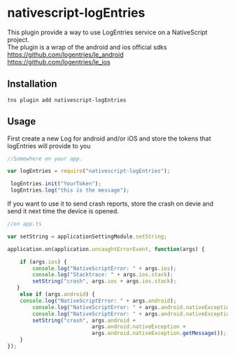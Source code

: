 # nativescript-logEntries
This plugin provide a way to use LogEntries service on a NativeScript project.   
The plugin is a wrap of the android and ios official sdks   
https://github.com/logentries/le_android   
https://github.com/logentries/le_ios
## Installation
```
tns plugin add nativescript-logEntries
```
## Usage
First create a new Log for android and/or iOS and store the tokens that logEntries will provide to you   


```ts
//Somewhere on your app.

var logEntries = require("nativescript-logEntries");

 logEntries.init("YourToken");
 logEntries.log("this is the message");
```

If you want to use it to send crash reports, store the crash on devie and send it next time the device is opened.

```ts
//on app.ts

var setString = applicationSettingModule.setString;

application.on(application.uncaughtErrorEvent, function(args) {

	if (args.ios) {
        console.log("NativeScriptError: " + args.ios);
        console.log("Stacktrace: " + args.ios.stack);
        setString("crash", args.ios + args.ios.stack);
   }
	else if (args.android) {
    console.log("NativeScriptError: " + args.android);
		console.log("NativeScriptError: " + args.android.nativeException);
		console.log("NativeScriptError: " + args.android.nativeException.getMessage());
		setString("crash", args.android +
		                   args.android.nativeException +
		                   args.android.nativeException.getMessage());
	}
});
```
